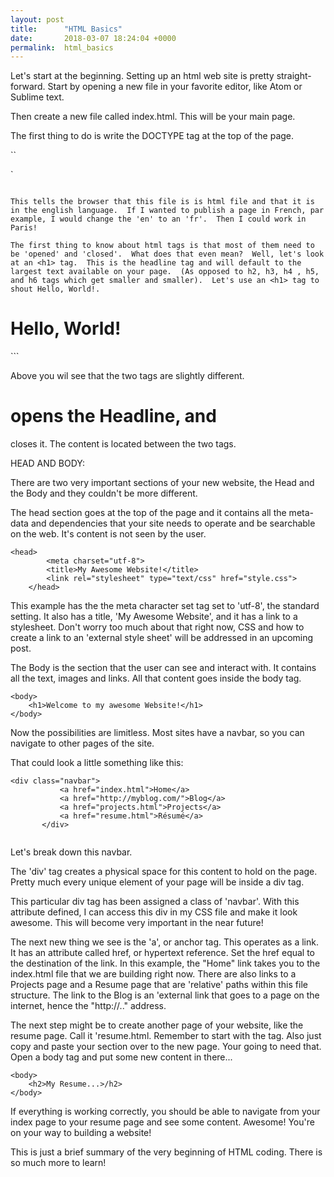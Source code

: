 ```yaml
---
layout: post
title:      "HTML Basics"
date:       2018-03-07 18:24:04 +0000
permalink:  html_basics
---
```



Let's start at the beginning.  Setting up an html web site is pretty straight-forward.  Start by opening a new file in your favorite editor, like Atom or Sublime text.  

Then create a new file called index.html.  This will be your main page.  

The first thing to do is write the DOCTYPE tag at the top of the page.  

``
<!DOCTYPE html>`
<html lang="en">

```

This tells the browser that this file is is html file and that it is in the english language.  If I wanted to publish a page in French, par example, I would change the 'en' to an 'fr'.  Then I could work in Paris!

The first thing to know about html tags is that most of them need to be 'opened' and 'closed'.  What does that even mean?  Well, let's look at an <h1> tag.  This is the headline tag and will default to the largest text available on your page.  (As opposed to h2, h3, h4 , h5, and h6 tags which get smaller and smaller).  Let's use an <h1> tag to shout Hello, World!.

```
<h1>Hello, World!</h1>
```

Above you wil see that the two tags are slightly different.  <h1> opens the Headline, and </h1> closes it.  The content is located between the two tags.  




HEAD AND BODY:


There are two very important sections of your new website, the Head and the Body and they couldn't be more different.  

The head section goes at the top of the page and it contains all the meta-data and dependencies that your site needs to operate and be searchable on the web.  It's content is not seen by the user.

```
<head>
		<meta charset="utf-8">
		<title>My Awesome Website!</title>
		<link rel="stylesheet" type="text/css" href="style.css">
	</head>
```

This example has the the meta character set tag set to 'utf-8', the standard setting.  It also has a title, 'My Awesome Website', and it has a link to a stylesheet.  Don't worry too much about that right now, CSS and how to create a link to an 'external style sheet' will be addressed in an upcoming post.  


The Body is the section that the user can see and interact with.  It contains all the text, images and links.  All that content goes inside the body tag.

```
<body>
    <h1>Welcome to my awesome Website!</h1>
</body>
```

Now the possibilities are limitless.  Most sites have a navbar, so you can navigate to other pages of the site.

That could look a little something like this:

 ```
<div class="navbar">
			<a href="index.html">Home</a>
			<a href="http://myblog.com/">Blog</a>
			<a href="projects.html">Projects</a>
			<a href="resume.html">Résumé</a>
		</div>
		
```

Let's break down this navbar.

The 'div' tag creates a physical space for this content to hold on the page.  Pretty much every unique element of your page will be inside a div tag.

This particular div tag has been assigned a class of 'navbar'. With this attribute defined, I can access this div in my CSS file and make it look awesome.  This will become very important in the near future!

The next new thing we see is the 'a', or anchor tag.  This operates as a link.  It has an attribute called href, or hypertext reference.  Set the href equal to the destination of the link.  In this example, the "Home" link takes you to the index.html file that we are building right now.  There are also links to a Projects page and a Resume page that are 'relative' paths within this file structure.  The link to the Blog is an 'external link that goes to a page on the internet, hence the "http://.." address.  

The next step might be to create another page of your website, like the resume page.  Call it 'resume.html.  Remember to start with the <DOCTYPE> tag.  Also just copy and paste your <head> section over to the new page.  Your going to need that.  Open a body tag and put some new content in there...

```
<body>
    <h2>My Resume...>/h2>
</body>
```

If everything is working correctly, you should be able to navigate from your index page to your resume page and see some content.  Awesome!  You're on your way to building a website!  


This is just a brief summary of the very beginning of HTML coding.  There is so much more to learn!










